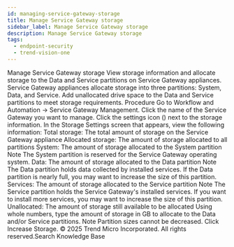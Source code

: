 ```yaml
---
id: managing-service-gateway-storage
title: Manage Service Gateway storage
sidebar_label: Manage Service Gateway storage
description: Manage Service Gateway storage
tags:
  - endpoint-security
  - trend-vision-one
---
```


 Manage Service Gateway storage View storage information and allocate storage to the Data and Service partitions on Service Gateway appliances. Service Gateway appliances allocate storage into three partitions: System, Data, and Service. Add unallocated drive space to the Data and Service partitions to meet storage requirements. Procedure Go to Workflow and Automation → Service Gateway Management. Click the name of the Service Gateway you want to manage. Click the settings icon () next to the storage information. In the Storage Settings screen that appears, view the following information: Total storage: The total amount of storage on the Service Gateway appliance Allocated storage: The amount of storage allocated to all partitions System: The amount of storage allocated to the System partition Note The System partition is reserved for the Service Gateway operating system. Data: The amount of storage allocated to the Data partition Note The Data partition holds data collected by installed services. If the Data partition is nearly full, you may want to increase the size of this partition. Services: The amount of storage allocated to the Service partition Note The Service partition holds the Service Gateway's installed services. If you want to install more services, you may want to increase the size of this partition. Unallocated: The amount of storage still available to be allocated Using whole numbers, type the amount of storage in GB to allocate to the Data and/or Service partitions. Note Partition sizes cannot be decreased. Click Increase Storage. © 2025 Trend Micro Incorporated. All rights reserved.Search Knowledge Base